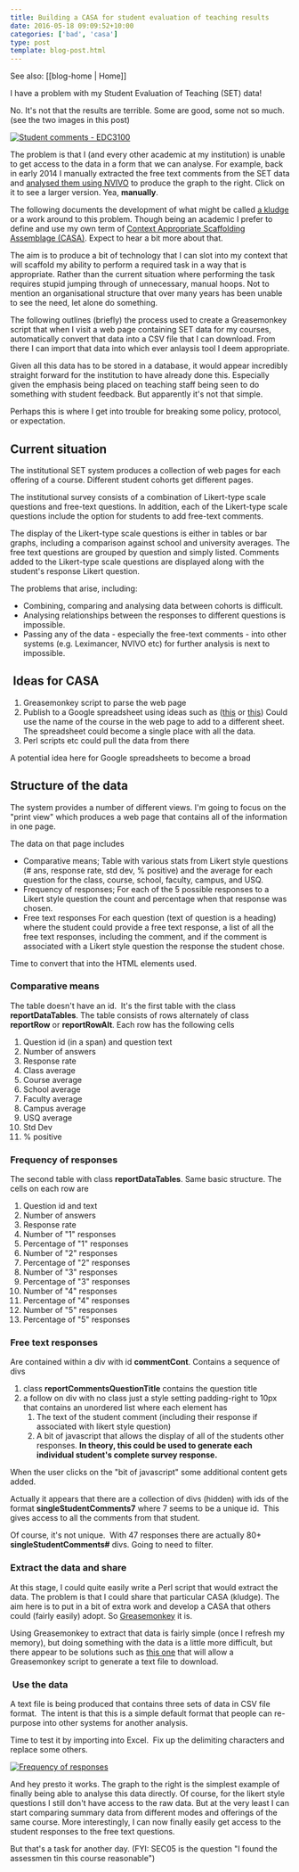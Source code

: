 ```yaml
---
title: Building a CASA for student evaluation of teaching results
date: 2016-05-18 09:09:52+10:00
categories: ['bad', 'casa']
type: post
template: blog-post.html
---
```


See also: [[blog-home | Home]]

I have a problem with my Student Evaluation of Teaching (SET) data!

No. It's not that the results are terrible. Some are good, some not so much. (see the two images in this post)

[![Student comments - EDC3100](images/11955601644_11983dc7c0_n.jpg)](https://www.flickr.com/photos/david_jones/11955601644/in/album-72157629278697801/ "Student comments - EDC3100")

The problem is that I (and every other academic at my institution) is unable to get access to the data in a form that we can analyse. For example, back in early 2014 I manually extracted the free text comments from the SET data and [analysed them using NVIVO](/blog2/2014/01/15/analysing-some-course-evaluation-comments/) to produce the graph to the right. Click on it to see a larger version. Yea, **manually**.

The following documents the development of what might be called [a kludge](https://en.wikipedia.org/wiki/Kludge) or a work around to this problem. Though being an academic I prefer to define and use my own term of [Context Appropriate Scaffolding Assemblage (CASA)](/blog2/2015/10/01/university-e-learning-removing-the-context-and-adding-the-sediment/#casa). Expect to hear a bit more about that.

The aim is to produce a bit of technology that I can slot into my context that will scaffold my ability to perform a required task in a way that is appropriate. Rather than the current situation where performing the task requires stupid jumping through of unnecessary, manual hoops. Not to mention an organisational structure that over many years has been unable to see the need, let alone do something.

The following outlines (briefly) the process used to create a Greasemonkey script that when I visit a web page containing SET data for my courses, automatically convert that data into a CSV file that I can download. From there I can import that data into which ever anlaysis tool I deem appropriate.

Given all this data has to be stored in a database, it would appear incredibly straight forward for the institution to have already done this. Especially given the emphasis being placed on teaching staff being seen to do something with student feedback. But apparently it's not that simple.

Perhaps this is where I get into trouble for breaking some policy, protocol, or expectation.

## Current situation

The institutional SET system produces a collection of web pages for each offering of a course. Different student cohorts get different pages.

The institutional survey consists of a combination of Likert-type scale questions and free-text questions. In addition, each of the Likert-type scale questions include the option for students to add free-text comments.

The display of the Likert-type scale questions is either in tables or bar graphs, including a comparison against school and university averages. The free text questions are grouped by question and simply listed. Comments added to the Likert-type scale questions are displayed along with the student's response Likert question.

The problems that arise, including:

- Combining, comparing and analysing data between cohorts is difficult.
- Analysing relationships between the responses to different questions is impossible.
- Passing any of the data - especially the free-text comments - into other systems (e.g. Leximancer, NVIVO etc) for further analysis is next to impossible.

##  Ideas for CASA

1. Greasemonkey script to parse the web page
2. Publish to a Google spreadsheet using ideas such as ([this](https://mashe.hawksey.info/2014/07/google-sheets-as-a-database-insert-with-apps-script-using-postget-methods-with-ajax-example/) or [this](http://blog.nparashuram.com/2009/08/screen-scraping-with-javascript-firebug.html)) Could use the name of the course in the web page to add to a different sheet. The spreadsheet could become a single place with all the data.
3. Perl scripts etc could pull the data from there

A potential idea here for Google spreadsheets to become a broad

## Structure of the data

The system provides a number of different views. I'm going to focus on the "print view" which produces a web page that contains all of the information in one page.

The data on that page includes

- Comparative means; Table with various stats from Likert style questions (# ans, response rate, std dev, % positive) and the average for each question for the class, course, school, faculty, campus, and USQ.
- Frequency of responses; For each of the 5 possible responses to a Likert style question the count and percentage when that response was chosen.
- Free text responses For each question (text of question is a heading) where the student could provide a free text response, a list of all the free text responses, including the comment, and if the comment is associated with a Likert style question the response the student chose.

Time to convert that into the HTML elements used.

### Comparative means

The table doesn't have an id.  It's the first table with the class **reportDataTables**. The table consists of rows alternately of class **reportRow** or **reportRowAlt**. Each row has the following cells

1. Question id (in a span) and question text
2. Number of answers
3. Response rate
4. Class average
5. Course average
6. School average
7. Faculty average
8. Campus average
9. USQ average
10. Std Dev
11. % positive

### Frequency of responses

The second table with class **reportDataTables**. Same basic structure. The cells on each row are

1. Question id and text
2. Number of answers
3. Response rate
4. Number of "1" responses
5. Percentage of "1" responses
6. Number of "2" responses
7. Percentage of "2" responses
8. Number of "3" responses
9. Percentage of "3" responses
10. Number of "4" responses
11. Percentage of "4" responses
12. Number of "5" responses
13. Percentage of "5" responses

### Free text responses

Are contained within a div with id **commentCont**. Contains a sequence of divs

1. class **reportCommentsQuestionTitle** contains the question title
2. a follow on div with no class just a style setting padding-right to 10px that contains an unordered list where each element has
    1. The text of the student comment (including their response if associated with likert style question)
    2. A bit of javascript that allows the display of all of the students other responses. **In theory, this could be used to generate each individual student's complete survey response.**

When the user clicks on the "bit of javascript" some additional content gets added.

Actually it appears that there are a collection of divs (hidden) with ids of the format **singleStudentComments7** where 7 seems to be a unique id.  This gives access to all the comments from that student.

Of course, it's not unique.  With 47 responses there are actually 80+ **singleStudentComments#** divs. Going to need to filter.

### Extract the data and share

At this stage, I could quite easily write a Perl script that would extract the data. The problem is that I could share that particular CASA (kludge). The aim here is to put in a bit of extra work and develop a CASA that others could (fairly easily) adopt. So [Greasemonkey](http://www.greasespot.net/) it is.

Using Greasemonkey to extract that data is fairly simple (once I refresh my memory), but doing something with the data is a little more difficult, but there appear to be solutions such as [this one](https://github.com/eligrey/FileSaver.js/) that will allow a Greasemonkey script to generate a text file to download.

###  Use the data

A text file is being produced that contains three sets of data in CSV file format.  The intent is that this is a simple default format that people can re-purpose into other systems for another analysis.

Time to test it by importing into Excel.  Fix up the delimiting characters and replace some others.

[![Frequency of responses](images/27081296095_e0ff5aace1_n.jpg)](https://www.flickr.com/photos/david_jones/27081296095/in/dateposted-public/ "Frequency of responses")

And hey presto it works. The graph to the right is the simplest example of finally being able to analyse this data directly. Of course, for the likert style questions I still don't have access to the raw data. But at the very least I can start comparing summary data from different modes and offerings of the same course. More interestingly, I can now finally easily get access to the student responses to the free text questions.

But that's a task for another day. (FYI: SEC05 is the question "I found the assessmen tin this course reasonable")